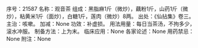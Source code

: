 序号：21587
名称：观音茶
组成：黑脂麻1斤（微炒），藕粉1斤，山药1斤（微炒），粘黄米1斤（面炒），白糖1斤，莲肉（微炒）8两。
出处：《仙拈集》卷三。
主治：咳嗽。
加减：None
功效：补虚损。
用法用量：每日当茶汤，不拘多少，滚水冲服。
制备方法：上为末。
临床应用：None
各家论述：None
用药禁忌：None
附注：None
